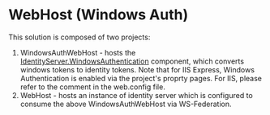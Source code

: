WebHost (Windows Auth)
======================================

This solution is composed of two projects:
1. WindowsAuthWebHost - hosts the [IdentityServer.WindowsAuthentication](https://github.com/IdentityServer/WindowsAuthentication) component, which converts windows tokens to identity tokens. Note that for IIS Express, Windows Authentication is enabled via the project's proprty pages. For IIS, please refer to the comment in the web.config file.
2. WebHost - hosts an instance of identity server which is configured to consume the above WindowsAuthWebHost via WS-Federation.